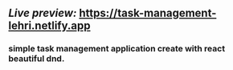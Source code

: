 ## _Live preview:_ https://task-management-lehri.netlify.app

### simple task management application create with react beautiful dnd.
